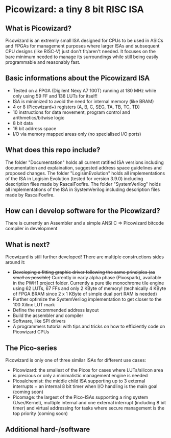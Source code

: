 # Picowizard: a tiny 8 bit RISC ISA
## What is Picowizard?
Picowizard is an extremly small ISA designed for CPUs to be used in ASICs and FPGAs for management purposes where larger ISAs and subsequent CPU designs (like RISC-V) just don't fit/aren't needed. It focuses on the bare minimum needed to manage its surroundings while still being easily programmable and reasonably fast.

## Basic informations about the Picowizard ISA
- Tested on a FPGA (Digilent Nexy A7 100T) running at 180 MHz while only using 59 FF and 138 LUTs for itself!
- ISA is minimized to avoid the need for internal memory (like BRAM)
- 4 or 8 (Picowizard+) registers (A, B, C, SEG, TA, TB, TC, TD)
- 10 instructions for data movement, program control and arithmetics/bitwise logic
- 8 bit data
- 16 bit address space
- I/O via memory mapped areas only (no specialised I/O ports)

## What does this repo include?
The folder "Documentation" holds all current ratified ISA versions including documentation and explaination, suggested address space guidelines and proposed changes.
The folder "LogisimEvolution" holds all implementations of the ISA in Logisim Evolution (tested for version 3.9.0) including description files made by RascalFoxfire.
The folder "SystemVerilog" holds all implementations of the ISA in SystemVerilog including description files made by RascalFoxfire.

## How can i develop software for the Picowizard?
There is currently an Assembler and a simple ANSI C => Picowizard bitcode compiler in development

## What is next?
Picowizard is still further developed! There are multiple constructions sides around it:
- ~~Developing a fitting graphic driver following the same principles (as small as possible)~~ Currently in early alpha phase (Pixospark), available in the PWH1 project folder. Currently a pure tile monochrome tile engine using 62 LUTs, 67 FFs and only 2 KByte of memory! (technically 4 KByte of FPGA BRAM since 2 x 1 KByte of simple dual port RAM is needed)
- Further optimize the SystemVerilog implementation to get closer to the 100 Xilinx LUT mark
- Define the recommended address layout
- Build the assembler and compiler
- Software, like SPI drivers
- A programmers tutorial with tips and tricks on how to efficiently code on Picowizard CPUs

## The Pico-series
Picowizard is only one of three similar ISAs for different use cases:
- Picowizard: the smallest of the Picos for cases where LUTs/silicon area is precious or only a minimalistic management engine is needed
- Picoalchemist: the middle child ISA supporting up to 3 external interrupts + an internal 8 bit timer when I/O handling is the main goal (coming soon)
- Picomage: the largest of the Pico-ISAs supporting a ring system (User/Kernel), multiple internal and one external interrupt (including 8 bit timer) and virtual addressing for tasks where secure management is the top priority (coming soon)

## Additional hard-/software